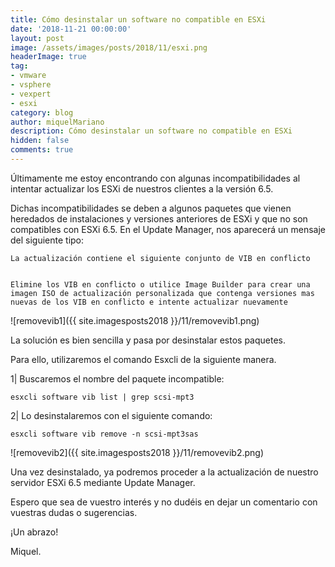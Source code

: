```yaml
---
title: Cómo desinstalar un software no compatible en ESXi
date: '2018-11-21 00:00:00'
layout: post
image: /assets/images/posts/2018/11/esxi.png
headerImage: true
tag:
- vmware
- vsphere
- vexpert
- esxi
category: blog
author: miquelMariano
description: Cómo desinstalar un software no compatible en ESXi
hidden: false
comments: true
---
```


Últimamente me estoy encontrando con algunas incompatibilidades al intentar actualizar los ESXi de nuestros clientes a la versión 6.5.

Dichas incompatibilidades se deben a algunos paquetes que vienen heredados de instalaciones y versiones anteriores de ESXi y que no son compatibles con ESXi 6.5.
En el Update Manager, nos aparecerá un mensaje del siguiente tipo:

```
La actualización contiene el siguiente conjunto de VIB en conflicto


Elimine los VIB en conflicto o utilice Image Builder para crear una imagen ISO de actualización personalizada que contenga versiones mas nuevas de los VIB en conflicto e intente actualizar nuevamente
```

![removevib1]({{ site.imagesposts2018 }}/11/removevib1.png)

La solución es bien sencilla y pasa por desinstalar estos paquetes.

Para ello, utilizaremos el comando Esxcli de la siguiente manera.

1| Buscaremos el nombre del paquete incompatible:

```ssh
esxcli software vib list | grep scsi-mpt3
```

2| Lo desinstalaremos con el siguiente comando:

```ssh
esxcli software vib remove -n scsi-mpt3sas
```

![removevib2]({{ site.imagesposts2018 }}/11/removevib2.png)

Una vez desinstalado, ya podremos proceder a la actualización de nuestro servidor ESXi 6.5 mediante Update Manager.

Espero que sea de vuestro interés y no dudéis en dejar un comentario con vuestras dudas o sugerencias.

¡Un abrazo!

Miquel.